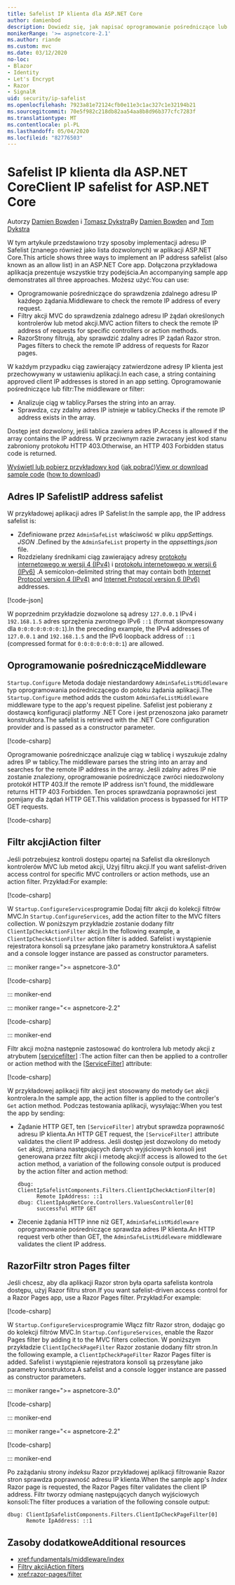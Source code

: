 ```yaml
---
title: Safelist IP klienta dla ASP.NET Core
author: damienbod
description: Dowiedz się, jak napisać oprogramowanie pośredniczące lub filtry akcji, aby zweryfikować zdalne adresy IP w odniesieniu do listy zatwierdzonych adresów IP.
monikerRange: '>= aspnetcore-2.1'
ms.author: riande
ms.custom: mvc
ms.date: 03/12/2020
no-loc:
- Blazor
- Identity
- Let's Encrypt
- Razor
- SignalR
uid: security/ip-safelist
ms.openlocfilehash: 7923a81e72124cfb0e11e3c1ac327c1e32194b21
ms.sourcegitcommit: 70e5f982c218db82aa54aa8b8d96b377cfc7283f
ms.translationtype: MT
ms.contentlocale: pl-PL
ms.lasthandoff: 05/04/2020
ms.locfileid: "82776503"
---
```

# <a name="client-ip-safelist-for-aspnet-core"></a><span data-ttu-id="fed29-103">Safelist IP klienta dla ASP.NET Core</span><span class="sxs-lookup"><span data-stu-id="fed29-103">Client IP safelist for ASP.NET Core</span></span>

<span data-ttu-id="fed29-104">Autorzy [Damien Bowden](https://twitter.com/damien_bod) i [Tomasz Dykstra](https://github.com/tdykstra)</span><span class="sxs-lookup"><span data-stu-id="fed29-104">By [Damien Bowden](https://twitter.com/damien_bod) and [Tom Dykstra](https://github.com/tdykstra)</span></span>
 
<span data-ttu-id="fed29-105">W tym artykule przedstawiono trzy sposoby implementacji adresu IP Safelist (znanego również jako lista dozwolonych) w aplikacji ASP.NET Core.</span><span class="sxs-lookup"><span data-stu-id="fed29-105">This article shows three ways to implement an IP address safelist (also known as an allow list) in an ASP.NET Core app.</span></span> <span data-ttu-id="fed29-106">Dołączona przykładowa aplikacja prezentuje wszystkie trzy podejścia.</span><span class="sxs-lookup"><span data-stu-id="fed29-106">An accompanying sample app demonstrates all three approaches.</span></span> <span data-ttu-id="fed29-107">Możesz użyć:</span><span class="sxs-lookup"><span data-stu-id="fed29-107">You can use:</span></span>

* <span data-ttu-id="fed29-108">Oprogramowanie pośredniczące do sprawdzenia zdalnego adresu IP każdego żądania.</span><span class="sxs-lookup"><span data-stu-id="fed29-108">Middleware to check the remote IP address of every request.</span></span>
* <span data-ttu-id="fed29-109">Filtry akcji MVC do sprawdzenia zdalnego adresu IP żądań określonych kontrolerów lub metod akcji.</span><span class="sxs-lookup"><span data-stu-id="fed29-109">MVC action filters to check the remote IP address of requests for specific controllers or action methods.</span></span>
* Razor<span data-ttu-id="fed29-110">Strony filtrują, aby sprawdzić zdalny adres IP żądań Razor stron.</span><span class="sxs-lookup"><span data-stu-id="fed29-110"> Pages filters to check the remote IP address of requests for Razor pages.</span></span>

<span data-ttu-id="fed29-111">W każdym przypadku ciąg zawierający zatwierdzone adresy IP klienta jest przechowywany w ustawieniu aplikacji.</span><span class="sxs-lookup"><span data-stu-id="fed29-111">In each case, a string containing approved client IP addresses is stored in an app setting.</span></span> <span data-ttu-id="fed29-112">Oprogramowanie pośredniczące lub filtr:</span><span class="sxs-lookup"><span data-stu-id="fed29-112">The middleware or filter:</span></span>

* <span data-ttu-id="fed29-113">Analizuje ciąg w tablicy.</span><span class="sxs-lookup"><span data-stu-id="fed29-113">Parses the string into an array.</span></span> 
* <span data-ttu-id="fed29-114">Sprawdza, czy zdalny adres IP istnieje w tablicy.</span><span class="sxs-lookup"><span data-stu-id="fed29-114">Checks if the remote IP address exists in the array.</span></span>

<span data-ttu-id="fed29-115">Dostęp jest dozwolony, jeśli tablica zawiera adres IP.</span><span class="sxs-lookup"><span data-stu-id="fed29-115">Access is allowed if the array contains the IP address.</span></span> <span data-ttu-id="fed29-116">W przeciwnym razie zwracany jest kod stanu zabroniony protokołu HTTP 403.</span><span class="sxs-lookup"><span data-stu-id="fed29-116">Otherwise, an HTTP 403 Forbidden status code is returned.</span></span>

<span data-ttu-id="fed29-117">[Wyświetl lub pobierz przykładowy kod](https://github.com/dotnet/AspNetCore.Docs/tree/master/aspnetcore/security/ip-safelist/samples) ([jak pobrać](xref:index#how-to-download-a-sample))</span><span class="sxs-lookup"><span data-stu-id="fed29-117">[View or download sample code](https://github.com/dotnet/AspNetCore.Docs/tree/master/aspnetcore/security/ip-safelist/samples) ([how to download](xref:index#how-to-download-a-sample))</span></span>

## <a name="ip-address-safelist"></a><span data-ttu-id="fed29-118">Adres IP Safelist</span><span class="sxs-lookup"><span data-stu-id="fed29-118">IP address safelist</span></span>

<span data-ttu-id="fed29-119">W przykładowej aplikacji adres IP Safelist:</span><span class="sxs-lookup"><span data-stu-id="fed29-119">In the sample app, the IP address safelist is:</span></span>

* <span data-ttu-id="fed29-120">Zdefiniowane przez `AdminSafeList` właściwość w pliku *appSettings. JSON* .</span><span class="sxs-lookup"><span data-stu-id="fed29-120">Defined by the `AdminSafeList` property in the *appsettings.json* file.</span></span>
* <span data-ttu-id="fed29-121">Rozdzielany średnikami ciąg zawierający adresy [protokołu internetowego w wersji 4 (IPv4)](https://wikipedia.org/wiki/IPv4) i [protokołu internetowego w wersji 6 (IPv6)](https://wikipedia.org/wiki/IPv6) .</span><span class="sxs-lookup"><span data-stu-id="fed29-121">A semicolon-delimited string that may contain both [Internet Protocol version 4 (IPv4)](https://wikipedia.org/wiki/IPv4) and [Internet Protocol version 6 (IPv6)](https://wikipedia.org/wiki/IPv6) addresses.</span></span>

[!code-json[](ip-safelist/samples/3.x/ClientIpAspNetCore/appsettings.json?range=1-3&highlight=2)]

<span data-ttu-id="fed29-122">W poprzednim przykładzie dozwolone są adresy `127.0.0.1` IPv4 i `192.168.1.5` adres sprzężenia zwrotnego IPv6 `::1` (format skompresowany dla `0:0:0:0:0:0:0:1`).</span><span class="sxs-lookup"><span data-stu-id="fed29-122">In the preceding example, the IPv4 addresses of `127.0.0.1` and `192.168.1.5` and the IPv6 loopback address of `::1` (compressed format for `0:0:0:0:0:0:0:1`) are allowed.</span></span>

## <a name="middleware"></a><span data-ttu-id="fed29-123">Oprogramowanie pośredniczące</span><span class="sxs-lookup"><span data-stu-id="fed29-123">Middleware</span></span>

<span data-ttu-id="fed29-124">`Startup.Configure` Metoda dodaje niestandardowy `AdminSafeListMiddleware` typ oprogramowania pośredniczącego do potoku żądania aplikacji.</span><span class="sxs-lookup"><span data-stu-id="fed29-124">The `Startup.Configure` method adds the custom `AdminSafeListMiddleware` middleware type to the app's request pipeline.</span></span> <span data-ttu-id="fed29-125">Safelist jest pobierany z dostawcą konfiguracji platformy .NET Core i jest przenoszona jako parametr konstruktora.</span><span class="sxs-lookup"><span data-stu-id="fed29-125">The safelist is retrieved with the .NET Core configuration provider and is passed as a constructor parameter.</span></span>

[!code-csharp[](ip-safelist/samples/3.x/ClientIpAspNetCore/Startup.cs?name=snippet_ConfigureAddMiddleware)]

<span data-ttu-id="fed29-126">Oprogramowanie pośredniczące analizuje ciąg w tablicę i wyszukuje zdalny adres IP w tablicy.</span><span class="sxs-lookup"><span data-stu-id="fed29-126">The middleware parses the string into an array and searches for the remote IP address in the array.</span></span> <span data-ttu-id="fed29-127">Jeśli zdalny adres IP nie zostanie znaleziony, oprogramowanie pośredniczące zwróci niedozwolony protokół HTTP 403.</span><span class="sxs-lookup"><span data-stu-id="fed29-127">If the remote IP address isn't found, the middleware returns HTTP 403 Forbidden.</span></span> <span data-ttu-id="fed29-128">Ten proces sprawdzania poprawności jest pomijany dla żądań HTTP GET.</span><span class="sxs-lookup"><span data-stu-id="fed29-128">This validation process is bypassed for HTTP GET requests.</span></span>

[!code-csharp[](ip-safelist/samples/Shared/ClientIpSafelistComponents/Middlewares/AdminSafeListMiddleware.cs?name=snippet_ClassOnly)]

## <a name="action-filter"></a><span data-ttu-id="fed29-129">Filtr akcji</span><span class="sxs-lookup"><span data-stu-id="fed29-129">Action filter</span></span>

<span data-ttu-id="fed29-130">Jeśli potrzebujesz kontroli dostępu opartej na Safelist dla określonych kontrolerów MVC lub metod akcji, Użyj filtru akcji.</span><span class="sxs-lookup"><span data-stu-id="fed29-130">If you want safelist-driven access control for specific MVC controllers or action methods, use an action filter.</span></span> <span data-ttu-id="fed29-131">Przykład:</span><span class="sxs-lookup"><span data-stu-id="fed29-131">For example:</span></span>

[!code-csharp[](ip-safelist/samples/Shared/ClientIpSafelistComponents/Filters/ClientIpCheckActionFilter.cs?name=snippet_ClassOnly)]

<span data-ttu-id="fed29-132">W `Startup.ConfigureServices`programie Dodaj filtr akcji do kolekcji filtrów MVC.</span><span class="sxs-lookup"><span data-stu-id="fed29-132">In `Startup.ConfigureServices`, add the action filter to the MVC filters collection.</span></span> <span data-ttu-id="fed29-133">W poniższym przykładzie zostanie dodany filtr `ClientIpCheckActionFilter` akcji.</span><span class="sxs-lookup"><span data-stu-id="fed29-133">In the following example, a `ClientIpCheckActionFilter` action filter is added.</span></span> <span data-ttu-id="fed29-134">Safelist i wystąpienie rejestratora konsoli są przesyłane jako parametry konstruktora.</span><span class="sxs-lookup"><span data-stu-id="fed29-134">A safelist and a console logger instance are passed as constructor parameters.</span></span>

::: moniker range=">= aspnetcore-3.0"

[!code-csharp[](ip-safelist/samples/3.x/ClientIpAspNetCore/Startup.cs?name=snippet_ConfigureServicesActionFilter)]

::: moniker-end

::: moniker range="<= aspnetcore-2.2"

[!code-csharp[](ip-safelist/samples/2.x/ClientIpAspNetCore/Startup.cs?name=snippet_ConfigureServicesActionFilter)]

::: moniker-end

<span data-ttu-id="fed29-135">Filtr akcji można następnie zastosować do kontrolera lub metody akcji z atrybutem [[servicefilter]](xref:Microsoft.AspNetCore.Mvc.ServiceFilterAttribute) :</span><span class="sxs-lookup"><span data-stu-id="fed29-135">The action filter can then be applied to a controller or action method with the [[ServiceFilter]](xref:Microsoft.AspNetCore.Mvc.ServiceFilterAttribute) attribute:</span></span>

[!code-csharp[](ip-safelist/samples/3.x/ClientIpAspNetCore/Controllers/ValuesController.cs?name=snippet_ActionFilter&highlight=1)]

<span data-ttu-id="fed29-136">W przykładowej aplikacji filtr akcji jest stosowany do metody `Get` akcji kontrolera.</span><span class="sxs-lookup"><span data-stu-id="fed29-136">In the sample app, the action filter is applied to the controller's `Get` action method.</span></span> <span data-ttu-id="fed29-137">Podczas testowania aplikacji, wysyłając:</span><span class="sxs-lookup"><span data-stu-id="fed29-137">When you test the app by sending:</span></span>

* <span data-ttu-id="fed29-138">Żądanie HTTP GET, ten `[ServiceFilter]` atrybut sprawdza poprawność adresu IP klienta.</span><span class="sxs-lookup"><span data-stu-id="fed29-138">An HTTP GET request, the `[ServiceFilter]` attribute validates the client IP address.</span></span> <span data-ttu-id="fed29-139">Jeśli dostęp jest dozwolony do metody `Get` akcji, zmiana następujących danych wyjściowych konsoli jest generowana przez filtr akcji i metodę akcji:</span><span class="sxs-lookup"><span data-stu-id="fed29-139">If access is allowed to the `Get` action method, a variation of the following console output is produced by the action filter and action method:</span></span>

    ```
    dbug: ClientIpSafelistComponents.Filters.ClientIpCheckActionFilter[0]
          Remote IpAddress: ::1
    dbug: ClientIpAspNetCore.Controllers.ValuesController[0]
          successful HTTP GET    
    ```

* <span data-ttu-id="fed29-140">Zlecenie żądania HTTP inne niż GET, `AdminSafeListMiddleware` oprogramowanie pośredniczące sprawdza adres IP klienta.</span><span class="sxs-lookup"><span data-stu-id="fed29-140">An HTTP request verb other than GET, the `AdminSafeListMiddleware` middleware validates the client IP address.</span></span>

## <a name="razor-pages-filter"></a>Razor<span data-ttu-id="fed29-141">Filtr stron</span><span class="sxs-lookup"><span data-stu-id="fed29-141"> Pages filter</span></span>

<span data-ttu-id="fed29-142">Jeśli chcesz, aby dla aplikacji Razor stron była oparta safelista kontrola dostępu, użyj Razor filtru stron.</span><span class="sxs-lookup"><span data-stu-id="fed29-142">If you want safelist-driven access control for a Razor Pages app, use a Razor Pages filter.</span></span> <span data-ttu-id="fed29-143">Przykład:</span><span class="sxs-lookup"><span data-stu-id="fed29-143">For example:</span></span>

[!code-csharp[](ip-safelist/samples/Shared/ClientIpSafelistComponents/Filters/ClientIpCheckPageFilter.cs?name=snippet_ClassOnly)]

<span data-ttu-id="fed29-144">W `Startup.ConfigureServices`programie Włącz filtr Razor stron, dodając go do kolekcji filtrów MVC.</span><span class="sxs-lookup"><span data-stu-id="fed29-144">In `Startup.ConfigureServices`, enable the Razor Pages filter by adding it to the MVC filters collection.</span></span> <span data-ttu-id="fed29-145">W poniższym przykładzie `ClientIpCheckPageFilter` Razor zostanie dodany filtr stron.</span><span class="sxs-lookup"><span data-stu-id="fed29-145">In the following example, a `ClientIpCheckPageFilter` Razor Pages filter is added.</span></span> <span data-ttu-id="fed29-146">Safelist i wystąpienie rejestratora konsoli są przesyłane jako parametry konstruktora.</span><span class="sxs-lookup"><span data-stu-id="fed29-146">A safelist and a console logger instance are passed as constructor parameters.</span></span>

::: moniker range=">= aspnetcore-3.0"

[!code-csharp[](ip-safelist/samples/3.x/ClientIpAspNetCore/Startup.cs?name=snippet_ConfigureServicesPageFilter)]

::: moniker-end

::: moniker range="<= aspnetcore-2.2"

[!code-csharp[](ip-safelist/samples/2.x/ClientIpAspNetCore/Startup.cs?name=snippet_ConfigureServicesPageFilter)]

::: moniker-end

<span data-ttu-id="fed29-147">Po zażądaniu strony *indeksu* Razor przykładowej aplikacji filtrowanie Razor stron sprawdza poprawność adresu IP klienta.</span><span class="sxs-lookup"><span data-stu-id="fed29-147">When the sample app's *Index* Razor page is requested, the Razor Pages filter validates the client IP address.</span></span> <span data-ttu-id="fed29-148">Filtr tworzy odmianę następujących danych wyjściowych konsoli:</span><span class="sxs-lookup"><span data-stu-id="fed29-148">The filter produces a variation of the following console output:</span></span>

```
dbug: ClientIpSafelistComponents.Filters.ClientIpCheckPageFilter[0]
      Remote IpAddress: ::1
```

## <a name="additional-resources"></a><span data-ttu-id="fed29-149">Zasoby dodatkowe</span><span class="sxs-lookup"><span data-stu-id="fed29-149">Additional resources</span></span>

* <xref:fundamentals/middleware/index>
* [<span data-ttu-id="fed29-150">Filtry akcji</span><span class="sxs-lookup"><span data-stu-id="fed29-150">Action filters</span></span>](xref:mvc/controllers/filters#action-filters)
* <xref:razor-pages/filter>
